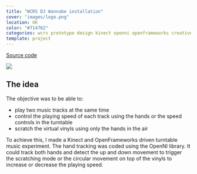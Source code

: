 ```yaml
---
title: "WCRS DJ Wannabe installation"
cover: "images/logo.png"
location: UK
color: "#714762"
categories: wcrs prototype design kinect openni openframeworks creative-tech inverted open-source
template: project
---
```


<p class="align-center">
<a class="btn github" role="button" href="https://github.com/gazpachu/dj-wannabe" target="_blank">Source code</a>
</p>

![](/work/dj-wannabe/images/turn-tables.jpg)

## The idea

The objective was to be able to:

- play two music tracks at the same time
- control the playing speed of each track using the hands or the speed controls in the turntable
- scratch the virtual vinyls using only the hands in the air

To achieve this, I made a Kinect and OpenFrameworks driven turntable music experiment. The hand tracking was coded using the OpenNI library. It could track both hands and detect the up and down movement to trigger the scratching mode or the circular movement on top of the vinyls to increase or decrease the playing speed.
